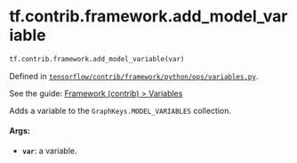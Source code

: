 <div itemscope itemtype="http://developers.google.com/ReferenceObject">
<meta itemprop="name" content="tf.contrib.framework.add_model_variable" />
</div>

# tf.contrib.framework.add_model_variable

``` python
tf.contrib.framework.add_model_variable(var)
```



Defined in [`tensorflow/contrib/framework/python/ops/variables.py`](https://www.tensorflow.org/code/tensorflow/contrib/framework/python/ops/variables.py).

See the guide: [Framework (contrib) > Variables](../../../../../api_guides/python/contrib.framework.md#Variables)

Adds a variable to the `GraphKeys.MODEL_VARIABLES` collection.

#### Args:

* <b>`var`</b>: a variable.